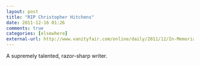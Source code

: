 ```yaml
---
layout: post  
title: "RIP Christopher Hitchens"  
date: 2011-12-16 01:26  
comments: true  
categories: [elsewhere]
external-url: http://www.vanityfair.com/online/daily/2011/12/In-Memoriam-Christopher-Hitchens-19492011  
---
```


A supremely talented, razor-sharp writer. 
